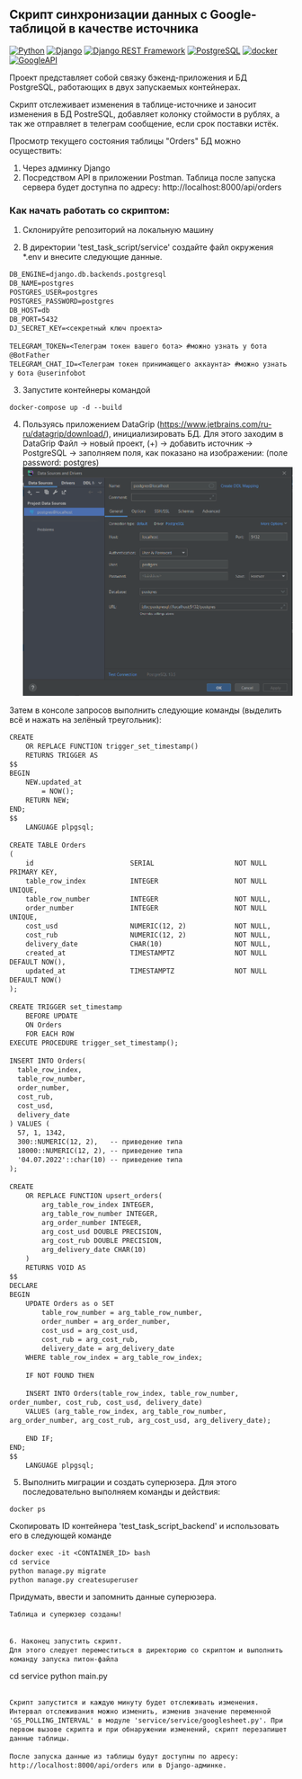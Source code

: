 ## Скрипт синхронизации данных с Google-таблицой в качестве источника

[![Python](https://img.shields.io/badge/-Python-464646?style=flat-square&logo=Python)](https://www.python.org/)
[![Django](https://img.shields.io/badge/-Django-464646?style=flat-square&logo=Django)](https://www.djangoproject.com/)
[![Django REST Framework](https://img.shields.io/badge/-Django%20REST%20Framework-464646?style=flat-square&logo=Django%20REST%20Framework)](https://www.django-rest-framework.org/)
[![PostgreSQL](https://img.shields.io/badge/-PostgreSQL-464646?style=flat-square&logo=PostgreSQL)](https://www.postgresql.org/)
[![docker](https://img.shields.io/badge/-Docker-464646?style=flat-square&logo=docker)](https://www.docker.com/)
[![GoogleAPI](https://img.shields.io/badge/-GoogleAPI-464646?style=flat-square&logo=GoogleSheetsAPI)](https://developers.google.com/sheets/api)

Проект представляет собой связку бэкенд-приложения и БД PostgreSQL, работающих в двух запускаемых контейнерах.

Скрипт отслеживает изменения в таблице-источнике и заносит изменения в БД PostreSQL, добавляет колонку стоймости в рублях, а так же отправляет в телеграм сообщение,
если срок поставки истёк.

Просмотр текущего состояния таблицы "Orders" БД можно осуществить:
1. Через админку Django
2. Посредством API в приложении Postman. Таблица после запуска сервера будет доступна по адресу: http://localhost:8000/api/orders

### Как начать работать со скриптом:

1. Склонируйте репозиторий на локальную машину

2. В директории 'test_task_script/service' создайте файл окружения *.env и внесите следующие данные.
```
DB_ENGINE=django.db.backends.postgresql
DB_NAME=postgres
POSTGRES_USER=postgres
POSTGRES_PASSWORD=postgres
DB_HOST=db
DB_PORT=5432
DJ_SECRET_KEY=<секретный ключ проекта>

TELEGRAM_TOKEN=<Телеграм токен вашего бота> #можно узнать у бота @BotFather
TELEGRAM_CHAT_ID=<Телеграм токен принимающего аккаунта> #можно узнать у бота @userinfobot
```

3. Запустите контейнеры командой 
```
docker-compose up -d --build
```

4. Пользуясь приложением DataGrip (https://www.jetbrains.com/ru-ru/datagrip/download/), инициализировать БД.
Для этого заходим в DataGrip Файл -> новый проект, (+) -> добавить источник -> PostgreSQL -> заполняем поля, как показано на изображении: (поле password: postgres)
![DataGrip](./service/service/img/dg.png)

Затем в консоле запросов выполнить следующие команды (выделить всё и нажать на зелёный треугольник):
```
CREATE
    OR REPLACE FUNCTION trigger_set_timestamp()
    RETURNS TRIGGER AS
$$
BEGIN
    NEW.updated_at
        = NOW();
    RETURN NEW;
END;
$$
    LANGUAGE plpgsql;

CREATE TABLE Orders
(
    id                        SERIAL                    NOT NULL PRIMARY KEY,
    table_row_index           INTEGER                   NOT NULL UNIQUE,     
    table_row_number          INTEGER                   NOT NULL,
    order_number              INTEGER                   NOT NULL UNIQUE,
    cost_usd                  NUMERIC(12, 2)            NOT NULL,
    cost_rub                  NUMERIC(12, 2)            NOT NULL,
    delivery_date             CHAR(10)                  NOT NULL,
    created_at                TIMESTAMPTZ               NOT NULL DEFAULT NOW(),
    updated_at                TIMESTAMPTZ               NOT NULL DEFAULT NOW()
);

CREATE TRIGGER set_timestamp
    BEFORE UPDATE
    ON Orders
    FOR EACH ROW
EXECUTE PROCEDURE trigger_set_timestamp();

INSERT INTO Orders(
  table_row_index,
  table_row_number,
  order_number,
  cost_rub,
  cost_usd,
  delivery_date
) VALUES (
  57, 1, 1342,
  300::NUMERIC(12, 2),   -- приведение типа
  18000::NUMERIC(12, 2), -- приведение типа
  '04.07.2022'::char(10) -- приведение типа
);

CREATE
    OR REPLACE FUNCTION upsert_orders(
        arg_table_row_index INTEGER,
        arg_table_row_number INTEGER,
        arg_order_number INTEGER,
        arg_cost_usd DOUBLE PRECISION,
        arg_cost_rub DOUBLE PRECISION,
        arg_delivery_date CHAR(10)
    )
    RETURNS VOID AS
$$
DECLARE
BEGIN
    UPDATE Orders as o SET
        table_row_number = arg_table_row_number,
        order_number = arg_order_number,
        cost_usd = arg_cost_usd,
        cost_rub = arg_cost_rub,
        delivery_date = arg_delivery_date
    WHERE table_row_index = arg_table_row_index;

    IF NOT FOUND THEN

    INSERT INTO Orders(table_row_index, table_row_number, order_number, cost_rub, cost_usd, delivery_date)
    VALUES (arg_table_row_index, arg_table_row_number, arg_order_number, arg_cost_rub, arg_cost_usd, arg_delivery_date);

    END IF;
END;
$$
    LANGUAGE plpgsql;
```

5. Выполнить миграции и создать суперюзера.
Для этого последовательно выполняем команды и действия:
```
docker ps
```
Скопировать ID контейнера 'test_task_script_backend' и использовать его в следующей команде
```
docker exec -it <CONTAINER_ID> bash
cd service
python manage.py migrate
python manage.py createsuperuser
```
Придумать, ввести и запомнить данные суперюзера.
```
Таблица и суперюзер созданы!


6. Наконец запустить скрипт.
Для этого следует переместиться в директорию со скриптом и выполнить команду запуска питон-файла
```
cd service
python main.py
```

Скрипт запустится и каждую минуту будет отслеживать изменения. Интервал отслеживания можно изменить, изменив значение переменной
'GS_POLLING_INTERVAL' в модуле 'service/service/googlesheet.py'. При первом вызове скрипта и при обнаружении изменений, скрипт перезапишет данные таблицы.

После запуска данные из таблицы будут доступны по адресу: http://localhost:8000/api/orders или в Django-админке.
